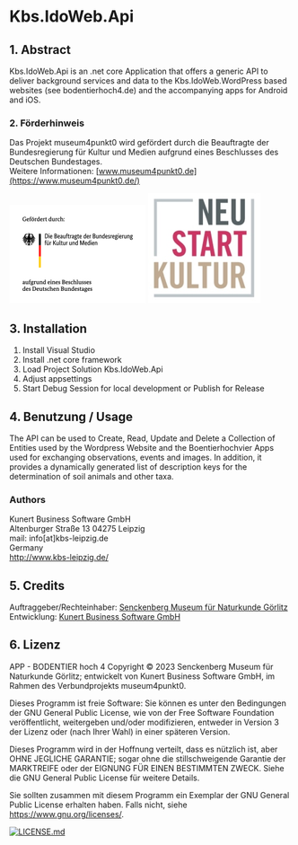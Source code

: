 # Kbs.IdoWeb.Api

## 1. Abstract
Kbs.IdoWeb.Api is an .net core Application that offers a generic API to deliver background services and data to the Kbs.IdoWeb.WordPress based websites (see bodentierhoch4.de) and the accompanying apps for Android and iOS.


### 2. Förderhinweis

Das Projekt museum4punkt0 wird gefördert durch die  Beauftragte der Bundesregierung für Kultur und Medien aufgrund eines Beschlusses des Deutschen Bundestages.  
Weitere Informationen: [www.museum4punkt0.de](https://www.museum4punkt0.de/)

![BKM-Logo](https://github.com/museum4punkt0/Object-by-Object/blob/77bba25aa5a7f9948d4fd6f0b59f5bfb56ae89e2/04%20Logos/BKM_Fz_2017_Web_de.gif)
![NeustartKultur](https://github.com/museum4punkt0/Object-by-Object/blob/22f4e86d4d213c87afdba45454bf62f4253cada1/04%20Logos/BKM_Neustart_Kultur_Wortmarke_pos_RGB_RZ_web.jpg)

## 3. Installation 
  1. Install Visual Studio
  2. Install .net core framework
  3. Load Project Solution Kbs.IdoWeb.Api
  4. Adjust appsettings
  5. Start Debug Session for local development or Publish for Release
  
## 4. Benutzung / Usage 
The API can be used to Create, Read, Update and Delete a Collection of Entities used by the Wordpress Website and the Boentierhochvier Apps used for exchanging observations, events and images. In addition, it provides a dynamically generated list of description keys for the determination of soil animals and other taxa.


### Authors
Kunert Business Software GmbH  
Altenburger Straße 13
04275 Leipzig  
mail: info[at]kbs-leipzig.de  
Germany  
http://www.kbs-leipzig.de/

## 5. Credits  
Auftraggeber/Rechteinhaber: [Senckenberg Museum für Naturkunde Görlitz](https://museumgoerlitz.senckenberg.de/)  
Entwicklung: [Kunert Business Software GmbH](https://www.kbs-leipzig.de)

## 6. Lizenz  
APP - BODENTIER hoch 4 Copyright © 2023 Senckenberg Museum für Naturkunde Görlitz; entwickelt von Kunert Business Software GmbH, im Rahmen des Verbundprojekts museum4punkt0.

Dieses Programm ist freie Software: Sie können es unter den Bedingungen der GNU General Public License, wie von der Free Software Foundation veröffentlicht, weitergeben und/oder modifizieren, entweder in Version 3 der Lizenz oder (nach Ihrer Wahl) in einer späteren Version.

Dieses Programm wird in der Hoffnung verteilt, dass es nützlich ist, aber OHNE JEGLICHE GARANTIE; sogar ohne die stillschweigende Garantie der MARKTREIFE oder der EIGNUNG FÜR EINEN BESTIMMTEN ZWECK. Siehe die GNU General Public License für weitere Details.

Sie sollten zusammen mit diesem Programm ein Exemplar der GNU General Public License erhalten haben. Falls nicht, siehe https://www.gnu.org/licenses/.

[![LICENSE.md](https://img.shields.io/badge/License-GPLv3-blue.svg)](/LICENSE.md)
